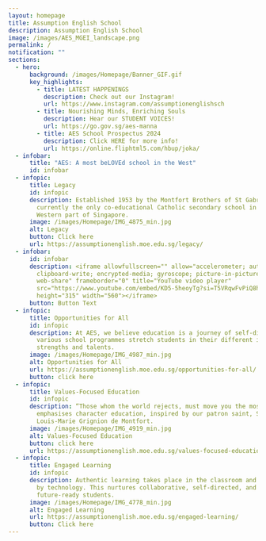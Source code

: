 ```yaml
---
layout: homepage
title: Assumption English School
description: Assumption English School
image: /images/AES_MGEI_landscape.png
permalink: /
notification: ""
sections:
  - hero:
      background: /images/Homepage/Banner_GIF.gif
      key_highlights:
        - title: LATEST HAPPENINGS
          description: Check out our Instagram!
          url: https://www.instagram.com/assumptionenglishsch
        - title: Nourishing Minds, Enriching Souls
          description: Hear our STUDENT VOICES!
          url: https://go.gov.sg/aes-manna
        - title: AES School Prospectus 2024
          description: Click HERE for more info!
          url: https://online.fliphtml5.com/hbup/joka/
  - infobar:
      title: "AES: A most beLOVEd school in the West"
      id: infobar
  - infopic:
      title: Legacy
      id: infopic
      description: Established 1953 by the Montfort Brothers of St Gabriel, AES is
        currently the only co-educational Catholic secondary school in the
        Western part of Singapore.
      image: /images/Homepage/IMG_4875_min.jpg
      alt: Legacy
      button: Click here
      url: https://assumptionenglish.moe.edu.sg/legacy/
  - infobar:
      id: infobar
      description: <iframe allowfullscreen="" allow="accelerometer; autoplay;
        clipboard-write; encrypted-media; gyroscope; picture-in-picture;
        web-share" frameborder="0" title="YouTube video player"
        src="https://www.youtube.com/embed/KD5-5heoyTg?si=T5VRqwFvPiQ8h3I7"
        height="315" width="560"></iframe>
      button: Button Text
  - infopic:
      title: Opportunities for All
      id: infopic
      description: At AES, we believe education is a journey of self-discovery. Our
        various school programmes stretch students in their different interests,
        strengths and talents.
      image: /images/Homepage/IMG_4987_min.jpg
      alt: Opportunities for All
      url: https://assumptionenglish.moe.edu.sg/opportunities-for-all/
      button: click here
  - infopic:
      title: Values-Focused Education
      id: infopic
      description: “Those whom the world rejects, must move you the most”. AES
        emphasises character education, inspired by our patron saint, St
        Louis-Marie Grignion de Montfort.
      image: /images/Homepage/IMG_4919_min.jpg
      alt: Values-Focused Education
      button: click here
      url: https://assumptionenglish.moe.edu.sg/values-focused-education/
  - infopic:
      title: Engaged Learning
      id: infopic
      description: Authentic learning takes place in the classroom and beyond, enabled
        by technology. This nurtures collaborative, self-directed, and
        future-ready students.
      image: /images/Homepage/IMG_4778_min.jpg
      alt: Engaged Learning
      url: https://assumptionenglish.moe.edu.sg/engaged-learning/
      button: Click here
---
```

